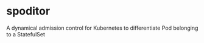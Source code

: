 # spoditor
A dynamical admission control for Kubernetes to differentiate Pod belonging to a StatefulSet
